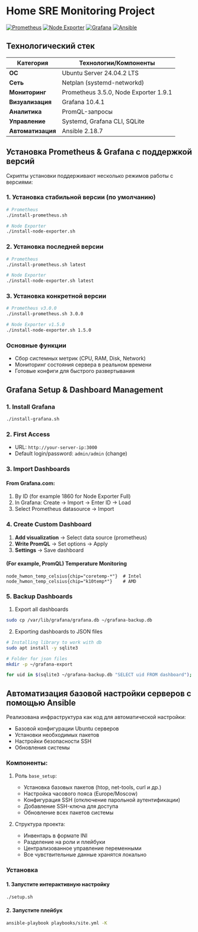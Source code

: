 # Home SRE Monitoring Project

[![Prometheus](https://img.shields.io/badge/Prometheus-E6522C?style=for-the-badge&logo=prometheus&logoColor=white)](https://prometheus.io/)
[![Node Exporter](https://img.shields.io/badge/Node_Exporter-FDBC02?style=for-the-badge&logo=prometheus&logoColor=white)](https://github.com/prometheus/node_exporter)
[![Grafana](https://img.shields.io/badge/Grafana-F46800?style=for-the-badge&logo=grafana&logoColor=F46800&color=white)](https://grafana.com)
[![Ansible](https://img.shields.io/badge/Ansible-EE0000?style=for-the-badge&logo=ansible&logoColor=white)](https://www.ansible.com/)

## Технологический стек
| Категория         | Технологии/Компоненты                  |
|-------------------|----------------------------------------|
| **ОС**            | Ubuntu Server 24.04.2 LTS              |
| **Сеть**          | Netplan (systemd-networkd)             |
| **Мониторинг**    | Prometheus 3.5.0, Node Exporter 1.9.1  |
| **Визуализация**  | Grafana 10.4.1                         |
| **Аналитика**     | PromQL-запросы                         |
| **Управление**    | Systemd, Grafana CLI, SQLite           |
| **Автоматизация** | Ansible 2.18.7                         |


## Установка Prometheus & Grafana с поддержкой версий

Скрипты установки поддерживают несколько режимов работы с версиями:

### 1. Установка стабильной версии (по умолчанию)
```bash
# Prometheus
./install-prometheus.sh

# Node Exporter
./install-node-exporter.sh
```

### 2. Установка последней версии
```bash
# Prometheus
./install-prometheus.sh latest

# Node Exporter
./install-node-exporter.sh latest
```

### 3. Установка конкретной версии
```bash
# Prometheus v3.0.0
./install-prometheus.sh 3.0.0

# Node Exporter v1.5.0
./install-node-exporter.sh 1.5.0
```

### Основные функции
- Сбор системных метрик (CPU, RAM, Disk, Network)
- Мониторинг состояния сервера в реальном времени
- Готовые конфиги для быстрого развертывания

## Grafana Setup & Dashboard Management

### 1. Install Grafana
```bash
./install-grafana.sh
```

### 2. First Access
- URL: `http://your-server-ip:3000`
- Default login/password: `admin/admin` (change)

### 3. Import Dashboards
#### From Grafana.com:
1. By ID (for example 1860 for Node Exporter Full)
2. In Grafana: Create → Import → Enter ID → Load
3. Select Prometheus datasource → Import

### 4. Create Custom Dashboard
1. **Add visualization** → Select data source (prometheus)
2. **Write PromQL** → Set options → Apply
3. **Settings** → Save dashboard

#### (For example, PromQL) Temperature Monitoring
```promql
node_hwmon_temp_celsius{chip="coretemp-*"}  # Intel
node_hwmon_temp_celsius{chip="k10temp*"}    # AMD
```

### 5. Backup Dashboards
1. Export all dashboards
```bash
sudo cp /var/lib/grafana/grafana.db ~/grafana-backup.db
```
2. Exporting dashboards to JSON files
```bash
# Installing library to work with db
sudo apt install -y sqlite3

# Folder for json files
mkdir -p ~/grafana-export

for uid in $(sqlite3 ~/grafana-backup.db "SELECT uid FROM dashboard"); do data=$(sqlite3 ~/grafana-backup.db "SELECT data FROM dashboard WHERE uid = '$uid'"); echo "$data" > ~/grafana-export/"${uid}".json; done
```


## Автоматизация базовой настройки серверов с помощью Ansible

Реализована инфраструктура как код для автоматической настройки:
- Базовой конфигурации Ubuntu серверов
- Установки необходимых пакетов
- Настройки безопасности SSH
- Обновления системы

### Компоненты:
1. Роль `base_setup`:
   - Установка базовых пакетов (htop, net-tools, curl и др.)
   - Настройка часового пояса (Europe/Moscow)
   - Конфигурация SSH (отключение парольной аутентификации)
   - Добавление SSH-ключа для доступа
   - Обновление всех пакетов системы

2. Структура проекта:
   - Инвентарь в формате INI
   - Разделение на роли и плейбуки
   - Централизованное управление переменными
   - Все чувствительные данные хранятся локально

### Установка
#### 1. Запустите интерактивную настройку
```bash
./setup.sh
```

#### 2. Запустите плейбук
```bash
ansible-playbook playbooks/site.yml -K
```
